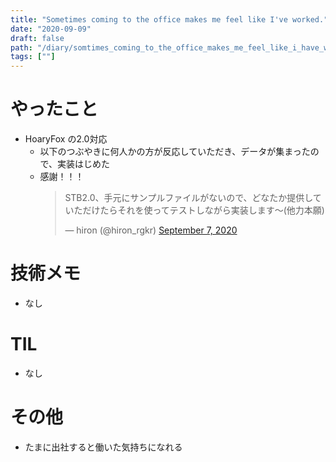 ```yaml
---
title: "Sometimes coming to the office makes me feel like I've worked."
date: "2020-09-09"
draft: false
path: "/diary/somtimes_coming_to_the_office_makes_me_feel_like_i_have_worked"
tags: [""]
---
```


# やったこと

+ HoaryFox の2.0対応
  + 以下のつぶやきに何人かの方が反応していただき、データが集まったので、実装はじめた
  + 感謝！！！
    <blockquote class="twitter-tweet"><p lang="ja" dir="ltr">STB2.0、手元にサンプルファイルがないので、どなたか提供していただけたらそれを使ってテストしながら実装します〜(他力本願)</p>&mdash; hiron (@hiron_rgkr) <a href="https://twitter.com/hiron_rgkr/status/1302980733871427585?ref_src=twsrc%5Etfw">September 7, 2020</a></blockquote> <script async src="https://platform.twitter.com/widgets.js" charset="utf-8"></script>

# 技術メモ

+ なし

# TIL

+ なし

# その他

+ たまに出社すると働いた気持ちになれる
